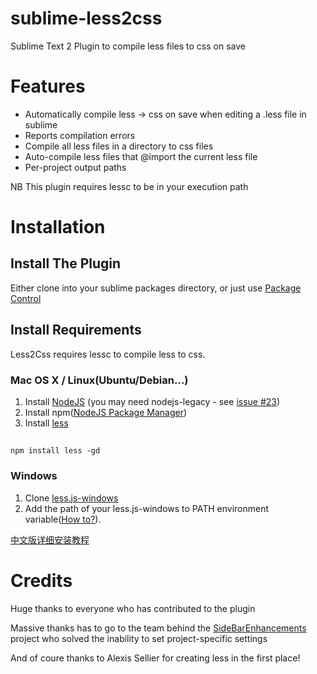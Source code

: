 # sublime-less2css

Sublime Text 2 Plugin to compile less files to css on save

# Features


 * Automatically compile less -> css on save when editing a .less file in sublime
 * Reports compilation errors
 * Compile all less files in a directory to css files
 * Auto-compile less files that @import the current less file
 * Per-project output paths
 
NB This plugin requires lessc to be in your execution path 

# Installation

## Install The Plugin

Either clone into your sublime packages directory, or just use [Package Control](https://github.com/wbond/sublime_package_control/)

## Install Requirements

Less2Css requires lessc to compile less to css.

### Mac OS X / Linux(Ubuntu/Debian…)

1. Install [NodeJS](http://nodejs.org) (you may need nodejs-legacy - see [issue #23](https://github.com/timdouglas/sublime-less2css/issues/23))
2. Install npm([NodeJS Package Manager](https://npmjs.org/doc/README.html))
3. Install [less](http://lesscss.org)

## 
    npm install less -gd
    

### Windows

1. Clone [less.js-windows](https://github.com/duncansmart/less.js-windows)
2. Add the path of your less.js-windows to PATH environment variable([How to?](http://msdn.microsoft.com/en-us/library/ee537574.aspx)).

[中文版详细安装教程](http://fdream.net/blog/article/783.aspx)

# Credits

Huge thanks to everyone who has contributed to the plugin

Massive thanks has to go to the team behind the [SideBarEnhancements](https://github.com/titoBouzout/SideBarEnhancements) project who solved the inability to set project-specific settings

And of coure thanks to Alexis Sellier for creating less in the first place!
